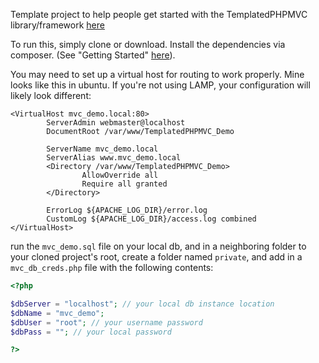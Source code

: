 Template project to help people get started with the TemplatedPHPMVC library/framework [here](https://github.com/Nixon-Joseph/TemplatedPHPMVC)

To run this, simply clone or download. Install the dependencies via composer. (See "Getting Started" [here](https://packagist.org/)).

You may need to set up a virtual host for routing to work properly. Mine looks like this in ubuntu. If you're not using LAMP, your configuration will likely look different:

```
<VirtualHost mvc_demo.local:80>
        ServerAdmin webmaster@localhost
        DocumentRoot /var/www/TemplatedPHPMVC_Demo

        ServerName mvc_demo.local
        ServerAlias www.mvc_demo.local
        <Directory /var/www/TemplatedPHPMVC_Demo>
                AllowOverride all
                Require all granted
        </Directory>

        ErrorLog ${APACHE_LOG_DIR}/error.log
        CustomLog ${APACHE_LOG_DIR}/access.log combined
</VirtualHost>
```

run the `mvc_demo.sql` file on your local db, and in a neighboring folder to your cloned project's root, create a folder named `private`, and add in a `mvc_db_creds.php` file with the following contents:

```php
<?php

$dbServer = "localhost"; // your local db instance location
$dbName = "mvc_demo";
$dbUser = "root"; // your username password
$dbPass = ""; // your local password

?>
```
